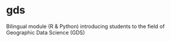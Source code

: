 # gds
Bilingual module (R &amp; Python) introducing students to the field of Geographic Data Science (GDS)
